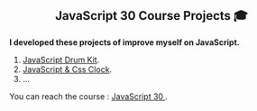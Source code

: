 <h2 align="center">JavaScript 30 Course Projects 🎓</h2>

<b> I developed these projects of improve myself on JavaScript.
</b>


1. [JavaScript Drum Kit](https://github.com/okandavut/30-days-of-javascript/tree/main/js-drum-kit).
2. [JavaScript & Css Clock](https://github.com/okandavut/30-days-of-javascript/tree/main/css-js-oclock).
3. ...



You can reach the course : [JavaScript 30 ](https://javascript30.com/).
